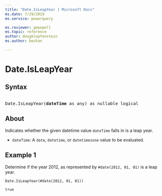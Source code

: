 ```yaml
---
title: "Date.IsLeapYear | Microsoft Docs"
ms.date: 7/29/2019
ms.service: powerquery

ms.reviewer: gepopell
ms.topic: reference
author: dougklopfenstein
ms.author: bezhan

---
```

# Date.IsLeapYear

## Syntax

<pre>  
Date.IsLeapYear(<b>dateTime</b> as any) as nullable logical 
</pre>
  
## About  
Indicates whether the given datetime value `dateTime` falls in is a leap year. <ul> <li><code>dateTime</code>: A <code>date</code>, <code>datetime</code>, or <code>datetimezone</code> value to be evaluated.</li> </ul>

## Example 1
Determine if the year 2012, as represented by `#date(2012, 01, 01)` is a leap year.

```powerquery-m
Date.IsLeapYear(#date(2012, 01, 01))
```

`true`

